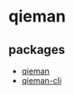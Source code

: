 # qieman

## packages

- [qieman](./packages/qieman#readme)
- [qieman-cli](./packages/qieman-cli#readme)
